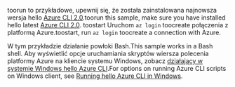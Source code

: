 

<span data-ttu-id="ed3e9-101">toorun to przykładowe, upewnij się, że została zainstalowana najnowsza wersja hello [Azure CLI 2.0](https://docs.microsoft.com/cli/azure/install-azure-cli).</span><span class="sxs-lookup"><span data-stu-id="ed3e9-101">toorun this sample, make sure you have installed hello latest [Azure CLI 2.0](https://docs.microsoft.com/cli/azure/install-azure-cli).</span></span> <span data-ttu-id="ed3e9-102">toostart Uruchom `az login` toocreate połączenia z platformą Azure.</span><span class="sxs-lookup"><span data-stu-id="ed3e9-102">toostart, run `az login` toocreate a connection with Azure.</span></span>

<span data-ttu-id="ed3e9-103">W tym przykładzie działanie powłoki Bash.</span><span class="sxs-lookup"><span data-stu-id="ed3e9-103">This sample works in a Bash shell.</span></span> <span data-ttu-id="ed3e9-104">Aby wyświetlić opcje uruchamiania skryptów wiersza polecenia platformy Azure na kliencie systemu Windows, zobacz [działający w systemie Windows hello Azure CLI](../articles/virtual-machines/windows/cli-options.md).</span><span class="sxs-lookup"><span data-stu-id="ed3e9-104">For options on running Azure CLI scripts on Windows client, see [Running hello Azure CLI in Windows](../articles/virtual-machines/windows/cli-options.md).</span></span>

